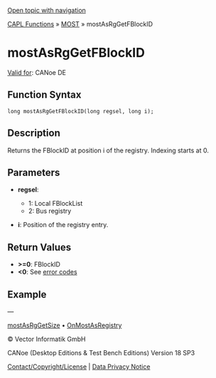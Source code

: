 [Open topic with navigation](../../../../../CANoeDEFamily.htm#Topics/CAPLFunctions/MOST/Functions/CAPLfunctionMOSTAsRgGetFBlockID.md)

[CAPL Functions](../../CAPLfunctions.md) » [MOST](../CAPLfunctionsMOSTOverview.md) » mostAsRgGetFBlockID

# mostAsRgGetFBlockID

[Valid for](../../../Shared/FeatureAvailability.md): CANoe DE

## Function Syntax

```
long mostAsRgGetFBlockID(long regsel, long i);
```

## Description

Returns the FBlockID at position i of the registry. Indexing starts at 0.

## Parameters

- **regsel**: 
  - 1: Local FBlockList
  - 2: Bus registry

- **i**: Position of the registry entry.

## Return Values

- **>=0**: FBlockID
- **<0**: See [error codes](../CAPLfunctionsMOSTErrorCodes.md)

## Example

—

[mostAsRgGetSize](CAPLfunctionMOSTAsRgGetSize.md) • [OnMostAsRegistry](../EventProcedures/CAPLfunctionOnMOSTAsRegistry.md)

© Vector Informatik GmbH

CANoe (Desktop Editions & Test Bench Editions) Version 18 SP3

[Contact/Copyright/License](../../../Shared/ContactCopyrightLicense.md) | [Data Privacy Notice](https://www.vector.com/int/en/company/get-info/privacy-policy/)